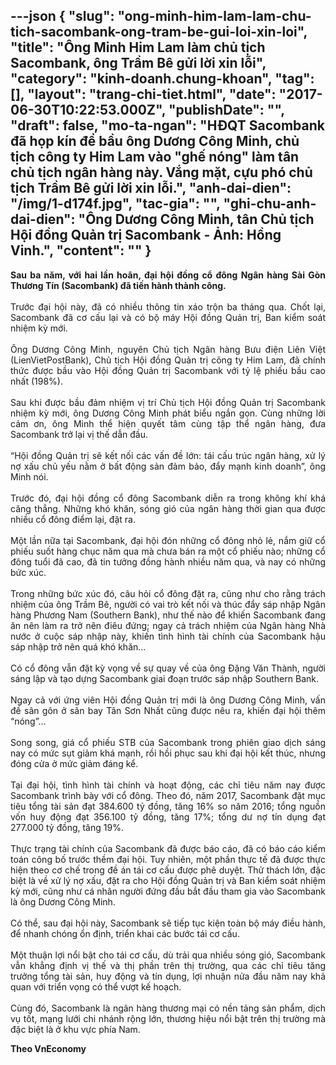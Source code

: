 ---json
{
    "slug": "ong-minh-him-lam-lam-chu-tich-sacombank-ong-tram-be-gui-loi-xin-loi",
    "title": "Ông Minh Him Lam làm chủ tịch Sacombank, ông Trầm Bê gửi lời xin lỗi",
    "category": "kinh-doanh.chung-khoan",
    "tag": [],
    "layout": "trang-chi-tiet.html",
    "date": "2017-06-30T10:22:53.000Z",
    "publishDate": "",
    "draft": false,
    "mo-ta-ngan": "HĐQT Sacombank đã họp kín để bầu ông Dương Công Minh, chủ tịch công ty Him Lam vào \"ghế nóng\" làm tân chủ tịch ngân hàng này. Vắng mặt, cựu phó chủ tịch Trầm Bê gửi lời xin lỗi.",
    "anh-dai-dien": "/img/1-d174f.jpg",
    "tac-gia": "",
    "ghi-chu-anh-dai-dien": "Ông Dương Công Minh, tân Chủ tịch Hội đồng Quản trị Sacombank - Ảnh: Hồng Vinh.",
    "__content__": ""
}
---
<p style="text-align:justify"><strong>Sau ba năm, với hai lần ho&atilde;n, đại hội đồng cổ đ&ocirc;ng Ng&acirc;n h&agrave;ng S&agrave;i G&ograve;n Thương T&iacute;n (Sacombank) đ&atilde; tiến h&agrave;nh th&agrave;nh c&ocirc;ng.</strong><br />
<br />
Trước đại hội n&agrave;y, đ&atilde; c&oacute; nhiều th&ocirc;ng tin x&aacute;o trộn ba th&aacute;ng qua. Chốt lại, Sacombank đ&atilde; cơ cấu lại v&agrave; c&oacute; bộ m&aacute;y Hội đồng Quản trị, Ban kiểm so&aacute;t nhiệm kỳ mới.<br />
<br />
&Ocirc;ng Dương C&ocirc;ng Minh, nguy&ecirc;n Chủ tịch Ng&acirc;n h&agrave;ng Bưu điện Li&ecirc;n Việt (LienVietPostBank), Chủ tịch Hội đồng Quản trị c&ocirc;ng ty Him Lam, đ&atilde; ch&iacute;nh thức được bầu v&agrave;o Hội đồng Quản trị Sacombank với tỷ lệ phiếu bầu cao nhất (198%).<br />
<br />
Sau khi được bầu đảm nhiệm vị tr&iacute; Chủ tịch Hội đồng Quản trị Sacombank nhiệm kỳ mới, &ocirc;ng Dương C&ocirc;ng Minh ph&aacute;t biểu ngắn gọn. C&ugrave;ng những lời cảm ơn, &ocirc;ng Minh thể hiện quyết t&acirc;m c&ugrave;ng tập thể ng&acirc;n h&agrave;ng, đưa Sacombank trở lại vị thế dẫn đầu.<br />
<br />
&ldquo;Hội đồng Quản trị sẽ kết nối c&aacute;c vấn đề lớn: t&aacute;i cấu tr&uacute;c ng&acirc;n h&agrave;ng, xử l&yacute; nợ xấu chủ yếu nằm ở bất động sản đảm bảo, đẩy mạnh kinh doanh&rdquo;, &ocirc;ng Minh n&oacute;i.<br />
<br />
Trước đ&oacute;, đại hội đồng cổ đ&ocirc;ng Sacombank diễn ra trong kh&ocirc;ng kh&iacute; kh&aacute; căng thẳng. Những kh&oacute; khăn, s&oacute;ng gi&oacute; của ng&acirc;n h&agrave;ng thời gian qua được nhiều cổ đ&ocirc;ng điểm lại, đặt ra.<br />
<br />
Một lần nữa tại Sacombank, đại hội đ&oacute;n những cổ đ&ocirc;ng nhỏ lẻ, nắm giữ cổ phiếu suốt h&agrave;ng chục năm qua m&agrave; chưa b&aacute;n ra một cổ phiếu n&agrave;o; những cổ đ&ocirc;ng tuổi đ&atilde; cao, đ&atilde; tin tưởng đồng h&agrave;nh nhiều năm qua, v&agrave; nay c&oacute; những bức x&uacute;c.<br />
<br />
Trong những bức x&uacute;c đ&oacute;, c&acirc;u hỏi cổ đ&ocirc;ng đặt ra, cũng như cho rằng tr&aacute;ch nhiệm của &ocirc;ng Trầm B&ecirc;, người c&oacute; vai tr&ograve; kết nối v&agrave; th&uacute;c đẩy s&aacute;p nhập Ng&acirc;n h&agrave;ng Phương Nam (Southern Bank), như thế n&agrave;o để khiến Sacombank đang ăn n&ecirc;n l&agrave;m ra trở n&ecirc;n đi&ecirc;u đứng; ngay cả tr&aacute;ch nhiệm của Ng&acirc;n h&agrave;ng Nh&agrave; nước ở cuộc s&aacute;p nhập n&agrave;y, khiến t&igrave;nh h&igrave;nh t&agrave;i ch&iacute;nh của Sacombank hậu s&aacute;p nhập trở n&ecirc;n qu&aacute; kh&oacute; khăn&hellip;<br />
<br />
C&oacute; cổ đ&ocirc;ng vẫn đặt kỳ vọng về sự quay về của &ocirc;ng Đặng Văn Th&agrave;nh, người s&aacute;ng lập v&agrave; tạo dựng Sacombank giai đoạn trước s&aacute;p nhập Southern Bank.<br />
<br />
Ngay cả với ứng vi&ecirc;n Hội đồng Quản trị mới l&agrave; &ocirc;ng Dương C&ocirc;ng Minh, vấn đề s&acirc;n g&ocirc;n ở s&acirc;n bay T&acirc;n Sơn Nhất cũng được n&ecirc;u ra, khiến đại hội th&ecirc;m &ldquo;n&oacute;ng&rdquo;&hellip;<br />
<br />
Song song, gi&aacute; cổ phiếu STB của Sacombank trong phi&ecirc;n giao dịch s&aacute;ng nay c&oacute; mức sụt giảm kh&aacute; mạnh, rồi hồi phục sau khi đại hội kết th&uacute;c, nhưng đ&oacute;ng cửa ở mức giảm đ&aacute;ng kể.<br />
<br />
Tại đại hội, t&igrave;nh h&igrave;nh t&agrave;i ch&iacute;nh v&agrave; hoạt động, c&aacute;c chỉ ti&ecirc;u năm nay được Sacombank tr&igrave;nh b&agrave;y với cổ đ&ocirc;ng. Theo đ&oacute;, năm 2017, Sacombank đặt mục ti&ecirc;u tổng t&agrave;i sản đạt 384.600 tỷ đồng, tăng 16% so năm 2016; tổng nguồn vốn huy động đạt 356.100 tỷ đồng, tăng 17%; tổng dư nợ t&iacute;n dụng đạt 277.000 tỷ đồng, tăng 19%.<br />
<br />
Thực trạng t&agrave;i ch&iacute;nh của Sacombank đ&atilde; được b&aacute;o c&aacute;o, đ&atilde; c&oacute; b&aacute;o c&aacute;o kiểm to&aacute;n c&ocirc;ng bố trước thềm đại hội. Tuy nhi&ecirc;n, một phần thực tế đ&atilde; được thực hiện theo cơ chế trong đề &aacute;n t&aacute;i cơ cấu được ph&ecirc; duyệt. Thử th&aacute;ch lớn, đặc biệt l&agrave; về xử l&yacute; nợ xấu, đặt ra cho Hội đồng Quản trị v&agrave; Ban kiểm so&aacute;t nhiệm kỳ mới, cũng như c&aacute; nh&acirc;n người đứng đầu bắt đầu tham gia v&agrave;o Sacombank l&agrave; &ocirc;ng Dương C&ocirc;ng Minh.<br />
<br />
C&oacute; thể, sau đại hội n&agrave;y, Sacombank sẽ tiếp tục kiện to&agrave;n bộ m&aacute;y điều h&agrave;nh, để nhanh ch&oacute;ng ổn định, triển khai c&aacute;c bước t&aacute;i cơ cấu.<br />
<br />
Một thuận lợi nổi bật cho t&aacute;i cơ cấu, d&ugrave; trải qua nhiều s&oacute;ng gi&oacute;, Sacombank vẫn khẳng định vị thế v&agrave; thị phần tr&ecirc;n thị trường, qua c&aacute;c chỉ ti&ecirc;u tăng trưởng tổng t&agrave;i sản, huy động v&agrave; t&iacute;n dụng, lợi nhuận nửa đầu năm nay khả quan với triển vọng c&oacute; thể vượt kế hoạch.<br />
<br />
C&ugrave;ng đ&oacute;, Sacombank l&agrave; ng&acirc;n h&agrave;ng thương mại c&oacute; nền tảng sản phẩm, dịch vụ tốt, mạng lưới chi nh&aacute;nh rộng lớn, thương hiệu nổi bật tr&ecirc;n thị trường m&agrave; đặc biệt l&agrave; ở khu vực ph&iacute;a Nam.</p>

<p style="text-align:justify"><strong>Theo VnEconomy</strong></p>
